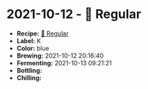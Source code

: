 # 2021-10-12 - 🍁 Regular

* **Recipe:** [🍁 Regular](../../recipes/regular.md)
* **Label:** K
* **Color:** blue
* **Brewing:** 2021-10-12 20:16:40
* **Fermenting:** 2021-10-13 09:21:21
* **Bottling:**
* **Chilling:**
